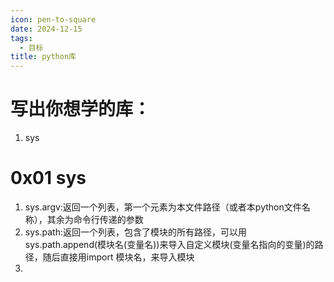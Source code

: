 ```yaml
---
icon: pen-to-square
date: 2024-12-15
tags:
  - 目标
title: python库
---
```

# 写出你想学的库：
1. sys
# 0x01 sys
1. sys.argv:返回一个列表，第一个元素为本文件路径（或者本python文件名称），其余为命令行传递的参数
2. sys.path:返回一个列表，包含了模块的所有路径，可以用sys.path.append(模块名(变量名))来导入自定义模块(变量名指向的变量)的路径，随后直接用import 模块名，来导入模块
3. 
